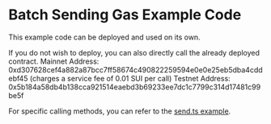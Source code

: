 # Batch Sending Gas Example Code

This example code can be deployed and used on its own.

If you do not wish to deploy, you can also directly call the already deployed contract.
Mainnet Address: 0xd307628cef4a882a87bcc7ff58674c490822259594e0e0e25eb5dba4cddebf45 (charges a service fee of 0.01 SUI per call)
Testnet Address: 0x5b184a58db4b138cca921514eaebd3b69233ee7dc1c7799c314d17481c99be5f

For specific calling methods, you can refer to the [send.ts example](./scripts/send.ts).
